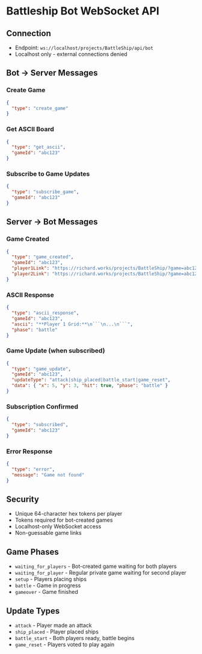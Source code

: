 # Battleship Bot WebSocket API

## Connection
- Endpoint: `ws://localhost/projects/BattleShip/api/bot`
- Localhost only - external connections denied

## Bot → Server Messages

### Create Game
```json
{
  "type": "create_game"
}
```

### Get ASCII Board
```json
{
  "type": "get_ascii",
  "gameId": "abc123"
}
```

### Subscribe to Game Updates
```json
{
  "type": "subscribe_game",
  "gameId": "abc123"
}
```

## Server → Bot Messages

### Game Created
```json
{
  "type": "game_created",
  "gameId": "abc123",
  "player1Link": "https://richard.works/projects/BattleShip/?game=abc123&token=secure_token_1",
  "player2Link": "https://richard.works/projects/BattleShip/?game=abc123&token=secure_token_2"
}
```

### ASCII Response
```json
{
  "type": "ascii_response",
  "gameId": "abc123",
  "ascii": "**Player 1 Grid:**\n```\n...\n```",
  "phase": "battle"
}
```

### Game Update (when subscribed)
```json
{
  "type": "game_update",
  "gameId": "abc123",
  "updateType": "attack|ship_placed|battle_start|game_reset",
  "data": { "x": 5, "y": 3, "hit": true, "phase": "battle" }
}
```

### Subscription Confirmed
```json
{
  "type": "subscribed",
  "gameId": "abc123"
}
```

### Error Response
```json
{
  "type": "error",
  "message": "Game not found"
}
```

## Security
- Unique 64-character hex tokens per player
- Tokens required for bot-created games
- Localhost-only WebSocket access
- Non-guessable game links

## Game Phases
- `waiting_for_players` - Bot-created game waiting for both players
- `waiting_for_player` - Regular private game waiting for second player
- `setup` - Players placing ships
- `battle` - Game in progress
- `gameover` - Game finished

## Update Types
- `attack` - Player made an attack
- `ship_placed` - Player placed ships
- `battle_start` - Both players ready, battle begins
- `game_reset` - Players voted to play again